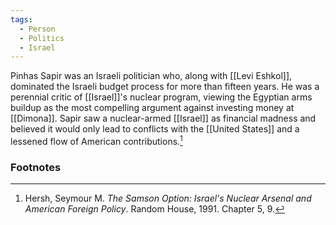 ```yaml
---
tags:
  - Person
  - Politics
  - Israel
---
```

Pinhas Sapir was an Israeli politician who, along with [[Levi Eshkol]], dominated the Israeli budget process for more than fifteen years. He was a perennial critic of [[Israel]]'s nuclear program, viewing the Egyptian arms buildup as the most compelling argument against investing money at [[Dimona]]. Sapir saw a nuclear-armed [[Israel]] as financial madness and believed it would only lead to conflicts with the [[United States]] and a lessened flow of American contributions.[^1]

### Footnotes

[^1]: Hersh, Seymour M. *The Samson Option: Israel's Nuclear Arsenal and American Foreign Policy*. Random House, 1991. Chapter 5, 9.